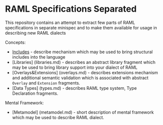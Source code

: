 # RAML Specifications Separated

This repository contains an attempt to extract few parts of RAML specifications in separate minispec and to make them available 
for usage in describing new RAML dialects

Concepts:

* [Includes](includes.md) - describe mechanism which may be used to bring structural includes into the language
* [Libraries] (libraries.md) - describes an abstract library fragment which may be used to bring library support into your dialect of RAML
* [Overlays&Extensions] (overlays.md) - describes extensions mechanism and additional semantic validation which is associated with abstract `Overlay` and `Extension` fragments.
* [Data Types] (types.md) - describes RAML type system, Type Declaration fragments.

Mental Framework:
* [Metamodel] (metamodel.md) - short description of mental framework which may be used to describe RAML dialect.
